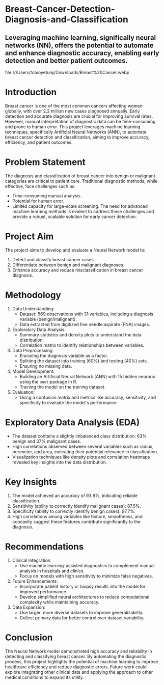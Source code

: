 # Breast-Cancer-Detection-Diagnosis-and-Classification
## Leveraging machine learning, significally neural networks (NN), offers the potential to automate and enhance diagnostic accuracy, enabling early detection and better patient outcomes.
file:///Users/tobioyetunji/Downloads/Breast%20Cancer.webp

# Introduction
Breast cancer is one of the most common cancers affecting women globally, with over 2.2 million new cases diagnosed annually. Early detection and accurate diagnosis are crucial for improving survival rates. However, manual interpretation of diagnostic data can be time-consuming and prone to human error. This project leverages machine learning techniques, specifically Artificial Neural Networks (ANN), to automate breast cancer detection and classification, aiming to improve accuracy, efficiency, and patient outcomes.

# Problem Statement
The diagnosis and classification of breast cancer into benign or malignant categories are critical to patient care. Traditional diagnostic methods, while effective, face challenges such as:
- Time-consuming manual analysis.
- Potential for human error.
- Limited capacity for large-scale screening.
The need for advanced machine learning methods is evident to address these challenges and provide a robust, scalable solution for early cancer detection.

# Project Aim
The project aims to develop and evaluate a Neural Network model to:
1. Detect and classify breast cancer cases.
2. Differentiate between benign and malignant diagnoses.
3. Enhance accuracy and reduce misclassification in breast cancer diagnosis.

# Methodology
1. Data Understanding:
   - Dataset: 569 observations with 31 variables, including a diagnosis variable (benign/malignant).
   - Data extracted from digitized fine needle aspirate (FNA) images.
2. Exploratory Data Analysis:
   - Summary statistics and density plots to understand the data distribution.
   - Correlation matrix to identify relationships between variables.
3. Data Preprocessing:
   - Encoding the diagnosis variable as a factor.
   - Splitting the dataset into training (60%) and testing (40%) sets.
   - Ensuring no missing data.
4. Model Development:
   - Building an Artificial Neural Network (ANN) with 15 hidden neurons using the `nnet` package in R.
   - Training the model on the training dataset.
5. Evaluation:
   - Using a confusion matrix and metrics like accuracy, sensitivity, and specificity to evaluate the model's performance.

# Exploratory Data Analysis (EDA)
- The dataset contains a slightly imbalanced class distribution: 63% benign and 37% malignant cases.
- High correlations observed between several variables such as radius, perimeter, and area, indicating their potential relevance in classification.
- Visualization techniques like density plots and correlation heatmaps revealed key insights into the data distribution.

# Key Insights
1. The model achieved an accuracy of 93.8%, indicating reliable classification.
2. Sensitivity (ability to correctly identify malignant cases): 87.5%.
3. Specificity (ability to correctly identify benign cases): 97.7%.
4. High correlations among variables like texture, smoothness, and concavity suggest these features contribute significantly to the diagnosis.

# Recommendations
1. Clinical Integration:
   - Use machine learning-assisted diagnostics to complement manual analysis in hospitals and clinics.
   - Focus on models with high sensitivity to minimize false negatives.
2. Future Enhancements:
   - Incorporate patient history or biopsy results into the model for improved performance.
   - Develop simplified neural architectures to reduce computational complexity while maintaining accuracy.
3. Data Expansion:
   - Use larger, more diverse datasets to improve generalizability.
   - Collect primary data for better control over dataset variability.

# Conclusion
The Neural Network model demonstrated high accuracy and reliability in detecting and classifying breast cancer. By automating the diagnostic process, this project highlights the potential of machine learning to improve healthcare efficiency and reduce diagnostic errors. Future work could explore integrating other clinical data and applying the approach to other medical conditions to expand its utility.
